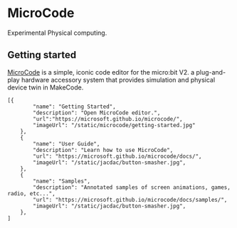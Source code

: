 # MicroCode

Experimental Physical computing.

## Getting started

[MicroCode](https://aka.ms/m9) is a simple, iconic code editor for the micro:bit V2. a plug-and-play hardware accessory system that provides simulation and physical device twin in MakeCode.

```codecard
[{
        "name": "Getting Started",
        "description": "Open MicroCode editor.",
        "url":"https://microsoft.github.io/microcode/",
        "imageUrl": "/static/microcode/getting-started.jpg"
    },
    {
        "name": "User Guide",
        "description": "Learn how to use MicroCode",
        "url": "https://microsoft.github.io/microcode/docs/",
        "imageUrl": "/static/jacdac/button-smasher.jpg",
    },
    {
        "name": "Samples",
        "description": "Annotated samples of screen animations, games, radio, etc...",
        "url": "https://microsoft.github.io/microcode/docs/samples/",
        "imageUrl": "/static/jacdac/button-smasher.jpg",
    },
]
```
